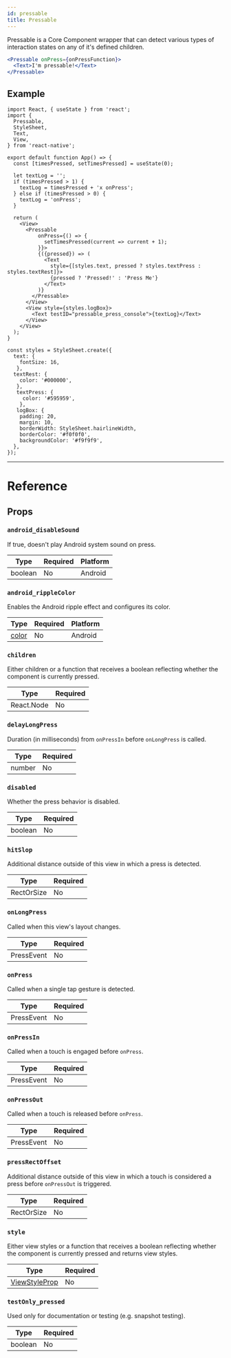 ```yaml
---
id: pressable
title: Pressable
---
```


Pressable is a Core Component wrapper that can detect various types of interaction states on any of it's defined children.

```jsx
<Pressable onPress={onPressFunction}>
  <Text>I'm pressable!</Text>
</Pressable>
```

## Example

```
import React, { useState } from 'react';
import {
  Pressable,
  StyleSheet,
  Text,
  View,
} from 'react-native';

export default function App() => {
  const [timesPressed, setTimesPressed] = useState(0);

  let textLog = '';
  if (timesPressed > 1) {
    textLog = timesPressed + 'x onPress';
  } else if (timesPressed > 0) {
    textLog = 'onPress';
  }

  return (
    <View>
      <Pressable
          onPress={() => {
            setTimesPressed(current => current + 1);
          }}>
          {({pressed}) => (
            <Text
              style={[styles.text, pressed ? styles.textPress : styles.textRest]}>
              {pressed ? 'Pressed!' : 'Press Me'}
            </Text>
          )}
        </Pressable>
      </View>
      <View style={styles.logBox}>
        <Text testID="pressable_press_console">{textLog}</Text>
      </View>
    </View>
  );
}

const styles = StyleSheet.create({
  text: {
    fontSize: 16,
   },
  textRest: {
    color: '#000000',
   },
   textPress: {
     color: '#595959',
    },
   logBox: {
    padding: 20,
    margin: 10,
    borderWidth: StyleSheet.hairlineWidth,
    borderColor: '#f0f0f0',
    backgroundColor: '#f9f9f9',
  },
});
```

---

# Reference

## Props

### `android_disableSound`

If true, doesn't play Android system sound on press.

| Type    | Required | Platform |
| ------- | -------- | -------- |
| boolean | No       | Android  |

### `android_rippleColor`

Enables the Android ripple effect and configures its color.

| Type                                         | Required | Platform |
| -------------------------------------------- | -------- | -------- |
| [color](https://reactnative.dev/docs/colors) | No       | Android  |

### `children`

Either children or a function that receives a boolean reflecting whether the component is currently pressed.

| Type       | Required |
| ---------- | -------- |
| React.Node | No       |

### `delayLongPress`

Duration (in milliseconds) from `onPressIn` before `onLongPress` is called.

| Type   | Required |
| ------ | -------- |
| number | No       |

### `disabled`

Whether the press behavior is disabled.

| Type    | Required |
| ------- | -------- |
| boolean | No       |

### `hitSlop`

Additional distance outside of this view in which a press is detected.

| Type       | Required |
| ---------- | -------- |
| RectOrSize | No       |

### `onLongPress`

Called when this view's layout changes.

| Type       | Required |
| ---------- | -------- |
| PressEvent | No       |

### `onPress`

Called when a single tap gesture is detected.

| Type       | Required |
| ---------- | -------- |
| PressEvent | No       |

### `onPressIn`

Called when a touch is engaged before `onPress`.

| Type       | Required |
| ---------- | -------- |
| PressEvent | No       |

### `onPressOut`

Called when a touch is released before `onPress`.

| Type       | Required |
| ---------- | -------- |
| PressEvent | No       |

### `pressRectOffset`

Additional distance outside of this view in which a touch is considered a press before `onPressOut` is triggered.

| Type       | Required |
| ---------- | -------- |
| RectOrSize | No       |

### `style`

Either view styles or a function that receives a boolean reflecting whether the component is currently pressed and returns view styles.

| Type                                                           | Required |
| -------------------------------------------------------------- | -------- |
| [ViewStyleProp](https://reactnative.dev/docs/view-style-props) | No       |

### `testOnly_pressed`

Used only for documentation or testing (e.g. snapshot testing).

| Type    | Required |
| ------- | -------- |
| boolean | No       |
